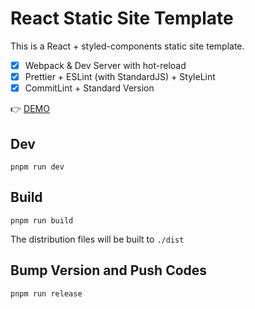 # React Static Site Template

This is a React + styled-components static site template.

- [x] Webpack & Dev Server with hot-reload
- [x] Prettier + ESLint (with StandardJS) + StyleLint
- [x] CommitLint + Standard Version

👉 [DEMO](https://yucj.github.io/react-static-site-template/)

## Dev

```
pnpm run dev
```

## Build

```
pnpm run build
```

The distribution files will be built to `./dist`

## Bump Version and Push Codes

```
pnpm run release
```
